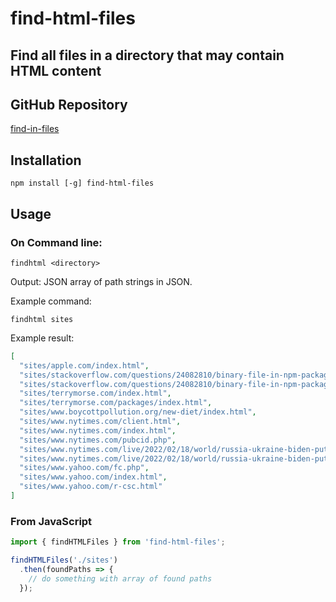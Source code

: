 # find-html-files

Find all files in a directory that may contain HTML content
---

## GitHub Repository

[find-in-files](https://github.com/kaesetoast/find-in-files)

## Installation

```shell
npm install [-g] find-html-files
```

## Usage

### On Command line:
```shell
findhtml <directory>
```

Output: JSON array of path strings in JSON.

Example command:
```shell
findhtml sites
```
Example result:
```json
[
  "sites/apple.com/index.html",
  "sites/stackoverflow.com/questions/24082810/binary-file-in-npm-package/container.html",
  "sites/stackoverflow.com/questions/24082810/binary-file-in-npm-package/index.html",
  "sites/terrymorse.com/index.html",
  "sites/terrymorse.com/packages/index.html",
  "sites/www.boycottpollution.org/new-diet/index.html",
  "sites/www.nytimes.com/client.html",
  "sites/www.nytimes.com/index.html",
  "sites/www.nytimes.com/pubcid.php",
  "sites/www.nytimes.com/live/2022/02/18/world/russia-ukraine-biden-putin/index.html",
  "sites/www.nytimes.com/live/2022/02/18/world/russia-ukraine-biden-putin/pubcid.php",
  "sites/www.yahoo.com/fc.php",
  "sites/www.yahoo.com/index.html",
  "sites/www.yahoo.com/r-csc.html"
]
```
### From JavaScript

```javascript
import { findHTMLFiles } from 'find-html-files';

findHTMLFiles('./sites')
  .then(foundPaths => {
    // do something with array of found paths
  });
```
